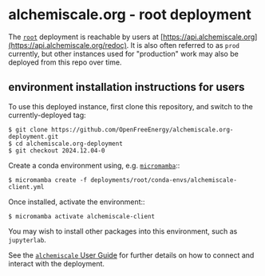 # alchemiscale.org - root deployment

The [`root`](deployments/root) deployment is reachable by users at [https://api.alchemiscale.org](https://api.alchemiscale.org/redoc).
It is also often referred to as `prod` currently, but other instances used for "production" work may also be deployed from this repo over time.

## environment installation instructions for users

To use this deployed instance, first clone this repository, and switch to the currently-deployed tag:

    $ git clone https://github.com/OpenFreeEnergy/alchemiscale.org-deployment.git
    $ cd alchemiscale.org-deployment
    $ git checkout 2024.12.04-0

Create a conda environment using, e.g. [`micromamba`](https://github.com/mamba-org/micromamba-releases)::

    $ micromamba create -f deployments/root/conda-envs/alchemiscale-client.yml

Once installed, activate the environment::

    $ micromamba activate alchemiscale-client

You may wish to install other packages into this environment, such as `jupyterlab`.

See the [`alchemiscale` User Guide](https://docs.alchemiscale.org/en/latest/user_guide.html) for further details on how to connect and interact with the deployment.
